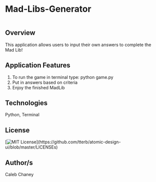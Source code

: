 # Mad-Libs-Generator
![]()
## Overview
This application allows users to input their own answers to complete the Mad Lib!

## Application Features
1) To run the game in terminal type:  python game.py 
2) Put in answers based on criteria 
3) Enjoy the finished MadLib 

## Technologies
Python, Terminal

## License 
[![MIT License](https://img.shields.io/apm/l/atomic-design-ui.svg?)](https://github.com/tterb/atomic-design-ui/blob/master/LICENSEs)

## Author/s
Caleb Chaney
